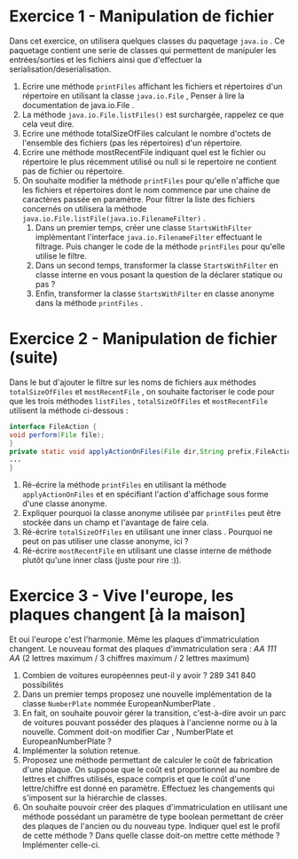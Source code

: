 # Exercice 1 - Manipulation de fichier
Dans cet exercice, on utilisera quelques classes du paquetage `java.io` . Ce paquetage contient une serie de classes qui permettent de manipuler les entrées/sorties et les fichiers ainsi que d'effectuer la serialisation/deserialisation.

1. Ecrire une méthode `printFiles` affichant les fichiers et répertoires d'un répertoire en utilisant la classe `java.io.File` ,
Penser à lire la documentation de java.io.File .
2. La méthode `java.io.File.listFiles()` est surchargée, rappelez ce que cela veut dire.
3. Ecrire une méthode totalSizeOfFiles calculant le nombre d'octets de l'ensemble des fichiers (pas les répertoires) d'un répertoire.
4. Ecrire une méthode mostRecentFile indiquant quel est le fichier ou répertoire le plus récemment utilisé ou null si le repertoire ne contient pas de fichier ou répertoire.
5. On souhaite modifier la méthode `printFiles` pour qu'elle n'affiche que les fichiers et répertoires dont le nom commence par une chaine de caractères passée en paramètre.
Pour filtrer la liste des fichiers concernés on utilisera la méthode `java.io.File.listFile(java.io.FilenameFilter)` .
    1. Dans un premier temps, créer une classe `StartsWithFilter` implémentant l'interface `java.io.FilenameFilter` effectuant le filtrage. Puis changer le code de la méthode `printFiles` pour qu'elle utilise le filtre.
    2. Dans un second temps, transformer la classe `StartsWithFilter` en classe interne en vous posant la question de la déclarer statique ou pas ?
    3. Enfin, transformer la classe `StartsWithFilter` en classe anonyme dans la méthode `printFiles` .

# Exercice 2 - Manipulation de fichier (suite)
Dans le but d'ajouter le filtre sur les noms de fichiers aux méthodes `totalSizeOfFiles` et `mostRecentFile` , on souhaite factoriser le code pour que les trois méthodes `listFiles` , `totalSizeOfFiles` et `mostRecentFile` utilisent la méthode ci-dessous :
```Java
interface FileAction {
void perform(File file);
}
private static void applyActionOnFiles(File dir,String prefix,FileAction action) {
...
}
```

1. Ré-écrire la méthode `printFiles` en utilisant la méthode `applyActionOnFiles` et en spécifiant l'action d'affichage sous forme d'une classe anonyme.
2. Expliquer pourquoi la classe anonyme utilisée par `printFiles` peut être stockée dans un champ et l'avantage de faire cela.
3. Ré-écrire `totalSizeOfFiles` en utilisant une inner class . Pourquoi ne peut on pas utiliser une classe anonyme, ici ?
4. Ré-écrire `mostRecentFile` en utilisant une classe interne de méthode plutôt qu'une inner class (juste pour rire :)).

# Exercice 3 - Vive l'europe, les plaques changent [à la maison]
Et oui l'europe c'est l'harmonie. Même les plaques d'immatriculation changent. Le nouveau format des plaques d'immatriculation sera : *AA 111 AA* (2 lettres maximum / 3 chiffres maximum / 2 lettres maximum)

1. Combien de voitures européennes peut-il y avoir ? 289 341 840 possibilités
2. Dans un premier temps proposez une nouvelle implémentation de la classe `NumberPlate` nommée EuropeanNumberPlate .
3. En fait, on souhaite pouvoir gérer la transition, c'est-à-dire avoir un parc de voitures pouvant posséder des plaques à l'ancienne norme ou à la nouvelle.
Comment doit-on modifier Car , NumberPlate et EuropeanNumberPlate ?
4. Implémenter la solution retenue.
5. Proposez une méthode permettant de calculer le coût de fabrication d'une plaque. On suppose que le coût est proportionnel au nombre de lettres et chiffres utilisés, espace compris et que le coût d'une lettre/chiffre est donné en paramètre.
Effectuez les changements qui s'imposent sur la hiérarchie de classes.
6. On souhaite pouvoir créer des plaques d'immatriculation en utilisant une méthode possédant un paramètre de type boolean permettant de créer des plaques de l'ancien ou du nouveau type.
Indiquer quel est le profil de cette méthode ?
Dans quelle classe doit-on mettre cette méthode ?
Implémenter celle-ci.
